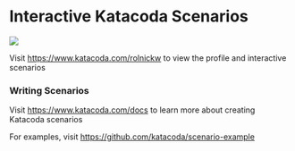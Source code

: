 # Interactive Katacoda Scenarios

[![](http://shields.katacoda.com/katacoda/rolnickw/count.svg)](https://www.katacoda.com/rolnickw "Get your profile on Katacoda.com")

Visit https://www.katacoda.com/rolnickw to view the profile and interactive scenarios

### Writing Scenarios
Visit https://www.katacoda.com/docs to learn more about creating Katacoda scenarios

For examples, visit https://github.com/katacoda/scenario-example
